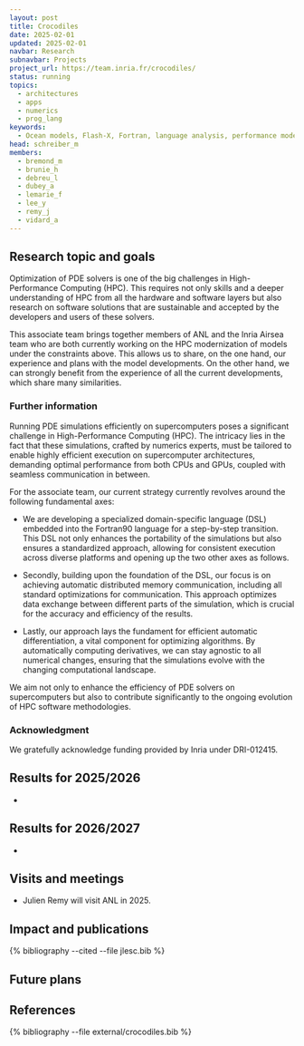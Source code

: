 ```yaml
---
layout: post
title: Crocodiles
date: 2025-02-01
updated: 2025-02-01
navbar: Research
subnavbar: Projects
project_url: https://team.inria.fr/crocodiles/
status: running
topics:
  - architectures
  - apps
  - numerics
  - prog_lang
keywords:
  - Ocean models, Flash-X, Fortran, language analysis, performance modeling, heterogeneous architectures
head: schreiber_m
members:
  - bremond_m
  - brunie_h
  - debreu_l
  - dubey_a
  - lemarie_f
  - lee_y
  - remy_j
  - vidard_a
---
```


## Research topic and goals

Optimization of PDE solvers is one of the big challenges in High-Performance Computing (HPC). This requires not only skills and a deeper understanding of HPC from all the hardware and software layers but also research on software solutions that are sustainable and accepted by the developers and users of these solvers.

This associate team brings together members of ANL and the Inria Airsea team who are both currently working on the HPC modernization of models under the constraints above. This allows us to share, on the one hand, our experience and plans with the model developments. On the other hand, we can strongly benefit from the experience of all the current developments, which share many similarities.

### Further information

Running PDE simulations efficiently on supercomputers poses a significant challenge in High-Performance Computing (HPC). The intricacy lies in the fact that these simulations, crafted by numerics experts, must be tailored to enable highly efficient execution on supercomputer architectures, demanding optimal performance from both CPUs and GPUs, coupled with seamless communication in between.

For the associate team, our current strategy currently revolves around the following fundamental axes:

- We are developing a specialized domain-specific language (DSL) embedded into the Fortran90 language for a step-by-step transition. This DSL not only enhances the portability of the simulations but also ensures a standardized approach, allowing for consistent execution across diverse platforms and opening up the two other axes as follows.

- Secondly, building upon the foundation of the DSL, our focus is on achieving automatic distributed memory communication, including all standard optimizations for communication. This approach optimizes data exchange between different parts of the simulation, which is crucial for the accuracy and efficiency of the results.

- Lastly, our approach lays the fundament for efficient automatic differentiation, a vital component for optimizing algorithms. By automatically computing derivatives, we can stay agnostic to all numerical changes, ensuring that the simulations evolve with the changing computational landscape.

We aim not only to enhance the efficiency of PDE solvers on supercomputers but also to contribute significantly to the ongoing evolution of HPC software methodologies.

### Acknowledgment

We gratefully acknowledge funding provided by Inria under DRI-012415.


## Results for 2025/2026
-

## Results for 2026/2027
-

## Visits and meetings
 * Julien Remy will visit ANL in 2025.

## Impact and publications

<!--
{% comment %}
=============================
== CITING OWN PUBLICATIONS ==
=============================

You can list your own publications below in case you did not cite them in the text
(which you should do, though).
Use the Liquid citing syntax as explained in the wiki:
https://github.com/JLESC/jlesc.github.io/wiki/Markup-Language#cite-and-list-publications
Remember to use the `--file jlesc.bib` with the `cite` tag.

=====================================
== START HERE WITH YOUR ADDITIONAL REFERENCES ==
{% endcomment %}



{% comment %}
== NO MORE BELOW THIS ==
========================
{% endcomment %}
-->

{% bibliography --cited --file jlesc.bib %}


## Future plans


## References

{% bibliography --file external/crocodiles.bib %}
